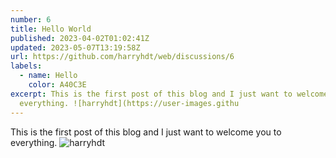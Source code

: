 ```yaml
---
number: 6
title: Hello World
published: 2023-04-02T01:02:41Z
updated: 2023-05-07T13:19:58Z
url: https://github.com/harryhdt/web/discussions/6
labels:
  - name: Hello
    color: A40C3E
excerpt: This is the first post of this blog and I just want to welcome you to
  everything. ![harryhdt](https://user-images.githu
---
```

This is the first post of this blog and I just want to welcome you to everything.
![harryhdt](https://user-images.githubusercontent.com/61503641/236679923-4fcb407f-9b77-4b4c-91fb-1ec071871dde.jpeg)